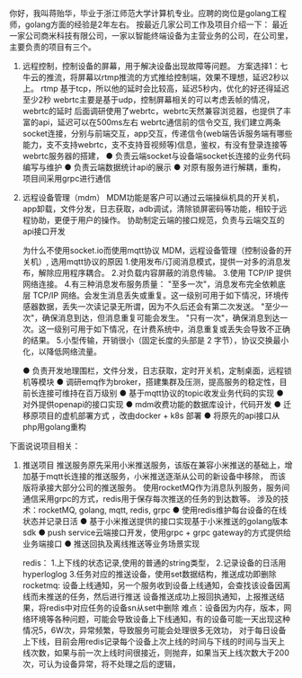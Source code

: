 你好，我叫蒋贻华，毕业于浙江师范大学计算机专业。应聘的岗位是golang工程师，golang方面的经验是2年左右。
按最近几家公司工作及项目介绍一下：
最近一家公司商米科技有限公司，一家以智能终端设备为主营业务的公司，在公司里，主要负责的项目有三个。

1. 远程控制，控制设备的屏幕，用于解决设备出现故障等问题。
   方案选择1：七牛云的推流，将屏幕以rtmp推流的方式推给控制端，效果不理想，延迟2秒以上。
   rtmp 基于tcp，所以他的延时会比较高，延迟5秒内，优化的好还得延迟至少2秒
   webrtc主要是基于udp，控制屏幕相关的可以考虑丢帧的情况，webrtc的延时
   后面调研使用了webrtc，webrtc天然兼容浏览器，也提供了丰富的api，延迟可以在500ms左右
   webrtc通信前的信令交互, 我们建立两条socket连接，分别与前端交互，app交互，传递信令(web端告诉服务端有哪些能力，支不支持webrtc，支不支持音视频等)信息，鉴权，有没有登录连接等
   webrtc服务器的搭建，
   ● 负责云端socket与设备端socket长连接的业务代码编写与维护
   ● 负责云端数据统计api的展示
   ● 对原有服务进行解耦，重构，项目间采用grpc进行通信

2. 远程设备管理（mdm） 
   MDM功能是客户可以通过云端操纵机具的开关机，app卸载，文件分发，日志获取，adb调试，清除锁屏密码等功能，相较于远程协助，更便于用户的操作。
   协助制定云端的接口规范，负责与云端交互的api接口开发
   
   为什么不使用socket.io而使用mqtt协议
   MDM，远程设备管理（控制设备的开关机）, 选用mqtt协议的原因
      1.使用发布/订阅消息模式，提供一对多的消息发布，解除应用程序耦合。
      2.对负载内容屏蔽的消息传输。
      3.使用 TCP/IP 提供网络连接。
      4.有三种消息发布服务质量：
         "至多一次"，消息发布完全依赖底层 TCP/IP 网络。会发生消息丢失或重复。这一级别可用于如下情况，环境传感器数据，丢失一次读记录无所谓，因为不久后还会有第二次发送。
         "至少一次"，确保消息到达，但消息重复可能会发生。
         "只有一次"，确保消息到达一次。这一级别可用于如下情况，在计费系统中，消息重复或丢失会导致不正确的结果。
      5.小型传输，开销很小（固定长度的头部是 2 字节），协议交换最小化，以降低网络流量。

   ● 负责开发地理围栏，文件分发，日志获取，定时开关机，定制桌面，远程锁机等模块
   ● 调研emq作为broker，搭建集群及压测，提高服务的稳定性，目前长连接可维持在百万级别
   ● 基于mqtt协议的topic收发业务代码的实现
   ● 对外提供openapi的接口实现
   ● mdm收费功能的数据库设计，代码开发
   ● 迁移原项目的虚机部署方式 ，改由docker + k8s 部署
   ● 将原先的api接口从php用golang重构
   
下面说说项目相关：
1. 推送项目
   推送服务原先采用小米推送服务，该版在兼容小米推送的基础上，增加基于mqtt长连接的推送服务，小米推送逐渐从公司的新设备中移除，
   而该版将承接大部分公司的推送服务。 使用rocketMQ作为消息队列服务，服务间通信采用grpc的方式，redis用于保存每次推送的任务的到达数等。
   涉及的技术：rocketMQ, golang, mqtt, redis, grpc
   ● 使用redis维护每台设备的在线状态并记录日活
   ● 基于小米推送提供的接口实现基于小米推送的golang版本sdk
   ● push service云端接口开发，使用grpc + grpc gateway的方式提供给业务端接口
   ● 推送回执及离线推送等业务场景实现

   redis：   1.上下线的状态记录,使用的普通的string类型，
             2.记录设备的日活用hyperloglog
             3.任务对应的推送设备，使用set数据结构，推送成功即删除
   rocketmq: 设备上线通知，另一个服务收到设备上线通知，会查找该设备因离线而未推送的任务，然后进行推送
             设备推送成功上报回执通知，上报推送结果，将redis中对应任务的设备sn从set中删除
   难点：设备因为内存，版本，网络环境等各种问题，可能会导致设备上下线通知，有的设备可能一天出现这种情况5，6W次，异常频繁，导致服务可能会处理很多无效功，
   对于每日设备上下线，目前会用redis记录每个设备上次上线的时间与下线的时间与当天上线次数，如果与前一次上线时间很接近，则抛弃，如果当天上线次数大于200次，可认为设备异常，将不处理之后的逻辑，

